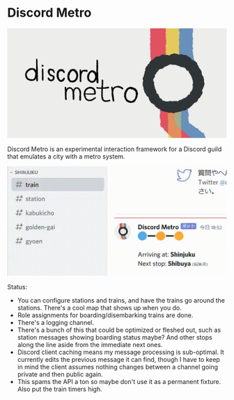 # Discord Metro

![Discord Metro banner](banner.png)

Discord Metro is an experimental interaction framework for a Discord guild that emulates a city with a metro system.

![Discord Metro Demo](demo.gif)

Status:
 - You can configure stations and trains, and have the trains go around the stations. There's a cool map that shows up when you do.
 - Role assignments for boarding/disembarking trains are done.
 - There's a logging channel.
 - There's a bunch of this that could be optimized or fleshed out, such as station messages showing boarding status maybe? And other stops along the line aside from the immediate next ones.
 - Discord client caching means my message processing is sub-optimal. It currently edits the previous message it can find, though I have to keep in mind the client assumes nothing changes between a channel going private and then public again.
 - This spams the API a ton so maybe don't use it as a permanent fixture. Also put the train timers high.
